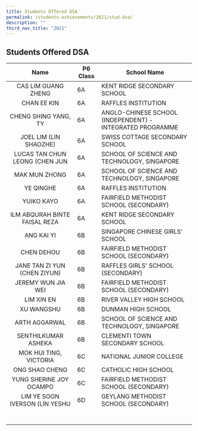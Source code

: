 ```yaml
---
title: Students Offered DSA
permalink: /students-achievements/2021/stud-dsa/
description: ""
third_nav_title: "2021"
---
```

## Students Offered DSA

| **Name**  | **P6 Class**  | **School Name**  |
|:-:|---|---|
| CAS LIM GUANG ZHENG  | 6A  | KENT RIDGE SECONDARY SCHOOL  |
| CHAN EE KIN  | 6A  | RAFFLES INSTITUTION  |
| CHENG SHING YANG, TY  | 6A  | ANGLO-CHINESE SCHOOL (INDEPENDENT) - INTEGRATED PROGRAMME  |
| JOEL LIM (LIN SHAOZHE)  | 6A  | SWISS COTTAGE SECONDARY SCHOOL  |
| LUCAS TAN CHUN LEONG (CHEN JUN  | 6A  | SCHOOL OF SCIENCE AND TECHNOLOGY, SINGAPORE  |
| MAK MUN ZHONG  | 6A  | SCHOOL OF SCIENCE AND TECHNOLOGY, SINGAPORE  |
| YE QINGHE  | 6A  | RAFFLES INSTITUTION  |
|  YUIKO KAYO | 6A  | FAIRFIELD METHODIST SCHOOL (SECONDARY)  |
| ILM ABQURAH BINTE FAISAL REZA  | 6A  | KENT RIDGE SECONDARY SCHOOL  |
| ANG KAI YI  |6B   | SINGAPORE CHINESE GIRLS' SCHOOL  |
| CHEN DEHOU  | 6B  | FAIRFIELD METHODIST SCHOOL (SECONDARY)  |
| JANE TAN ZI YUN (CHEN ZIYUN)  | 6B  | RAFFLES GIRLS' SCHOOL (SECONDARY) |
| JEREMY WUN JIA WEI  |  6B | FAIRFIELD METHODIST SCHOOL (SECONDARY)  |
| LIM XIN EN  | 6B  | RIVER VALLEY HIGH SCHOOL  |
|  XU WANGSHU | 6B  | DUNMAN HIGH SCHOOL  |
| ARTH AGGARWAL  | 6B  | SCHOOL OF SCIENCE AND TECHNOLOGY, SINGAPORE  |
| SENTHILKUMAR ASHEKA  | 6B  | CLEMENTI TOWN SECONDARY SCHOOL  |
| MOK HUI TING, VICTORIA  | 6C  | NATIONAL JUNIOR COLLEGE  |
| ONG SHAO CHENG  | 6C  | CATHOLIC HIGH SCHOOL  |
| YUNG SHERINE JOY OCAMPO  |6C  | FAIRFIELD METHODIST SCHOOL (SECONDARY) |
| LIM YE SOON IVERSON (LIN YESHU  | 6D | GEYLANG METHODIST SCHOOL (SECONDARY)  |
|   |   |   |
|   |   |   |
|   |   |   |
|   |   |   |
|   |   |   |
|   |   |   |
|   |   |   |
